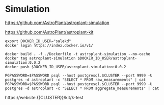 # Simulation

https://github.com/AstroPlant/astroplant-simulation

https://github.com/AstroPlant/astroplant-kit

```
export DOCKER_ID_USER="salekd"
docker login https://index.docker.io/v1/

docker build . -f ./Dockerfile -t astroplant-simulation --no-cache
docker tag astroplant-simulation $DOCKER_ID_USER/astroplant-simulation:0.0.2
docker push $DOCKER_ID_USER/astroplant-simulation:0.0.2
```

```
PGPASSWORD=$PASSWORD psql --host postgresql.$CLUSTER --port 9999 -U postgres -d astroplant -c "SELECT * FROM raw_measurements" | cat
PGPASSWORD=$PASSWORD psql --host postgresql.$CLUSTER --port 9999 -U postgres -d astroplant -c "SELECT * FROM aggregate_measurements" | cat
```

https://website.{{CLUSTER}}/kit/k-test
